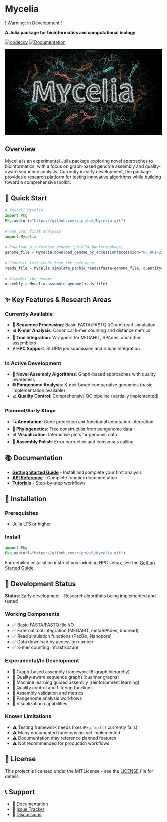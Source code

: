 # Mycelia

! Warning: In Development !

**A Julia package for bioinformatics and computational biology**

[![codecov](https://codecov.io/github/cjprybol/Mycelia/graph/badge.svg?token=0ZQSER2FLR)](https://codecov.io/github/cjprybol/Mycelia)
[![Documentation](https://github.com/cjprybol/Mycelia/actions/workflows/documentation.yml/badge.svg)](https://cjprybol.github.io/Mycelia/dev/)

![Banner Logo](banner-logo.jpg)

## Overview

Mycelia is an experimental Julia package exploring novel approaches to bioinformatics, with a focus on graph-based genome assembly and quality-aware sequence analysis. Currently in early development, the package provides a research platform for testing innovative algorithms while building toward a comprehensive toolkit.

## 🚀 Quick Start

```julia
# Install Mycelia
import Pkg
Pkg.add(url="https://github.com/cjprybol/Mycelia.git")

# Run your first analysis
import Mycelia

# Download a reference genome (phiX174 bacteriophage)
genome_file = Mycelia.download_genome_by_accession(accession="NC_001422.1")

# Generate test reads from the reference
reads_file = Mycelia.simulate_pacbio_reads(fasta=genome_file, quantity="50x")

# Assemble the genome
assembly = Mycelia.assemble_genome(reads_file)
```

## ✨ Key Features & Research Areas

### Currently Available
- **🧬 Sequence Processing**: Basic FASTA/FASTQ I/O and read simulation
- **📊 K-mer Analysis**: Canonical k-mer counting and distance metrics
- **🔧 Tool Integration**: Wrappers for MEGAHIT, SPAdes, and other assemblers
- **⚡ HPC Support**: SLURM job submission and rclone integration

### In Active Development
- **🧪 Novel Assembly Algorithms**: Graph-based approaches with quality awareness
- **🌐 Pangenome Analysis**: K-mer based comparative genomics (basic implementation available)
- **📈 Quality Control**: Comprehensive QC pipeline (partially implemented)

### Planned/Early Stage
- **🔍 Annotation**: Gene prediction and functional annotation integration
- **🌳 Phylogenetics**: Tree construction from pangenome data
- **📊 Visualization**: Interactive plots for genomic data
- **🔧 Assembly Polish**: Error correction and consensus calling

## 📚 Documentation

- **[Getting Started Guide](https://cjprybol.github.io/Mycelia/dev/getting-started/)** - Install and complete your first analysis
- **[API Reference](https://cjprybol.github.io/Mycelia/dev/)** - Complete function documentation
- **[Tutorials](https://cjprybol.github.io/Mycelia/dev/tutorials/)** - Step-by-step workflows

## 🔧 Installation

### Prerequisites
- Julia LTS or higher

### Install
```julia
import Pkg
Pkg.add(url="https://github.com/cjprybol/Mycelia.git")
```

For detailed installation instructions including HPC setup, see the [Getting Started Guide](https://cjprybol.github.io/Mycelia/dev/getting-started/).

## 🧪 Development Status

**Status**: Early development - Research algorithms being implemented and tested

### Working Components
- ✅ Basic FASTA/FASTQ file I/O
- ✅ External tool integration (MEGAHIT, metaSPAdes, badread)
- ✅ Read simulation functions (PacBio, Nanopore)
- ✅ Data download by accession number
- ✅ K-mer counting infrastructure

### Experimental/In Development
- 🧪 Graph-based assembly framework (6-graph hierarchy)
- 🧪 Quality-aware sequence graphs (qualmer graphs)
- 🧪 Machine learning guided assembly (reinforcement learning)
- 🚧 Quality control and filtering functions
- 🚧 Assembly validation and metrics
- 🚧 Pangenome analysis workflows
- 🚧 Visualization capabilities

### Known Limitations
- ⚠️ Testing framework needs fixes (`Pkg.test()` currently fails)
- ⚠️ Many documented functions not yet implemented
- ⚠️ Documentation may reference planned features
- ⚠️ Not recommended for production workflows

## 📄 License

This project is licensed under the MIT License - see the [LICENSE](LICENSE) file for details.

## 📞 Support

- 📖 [Documentation](https://cjprybol.github.io/Mycelia/dev/)
- 🐛 [Issue Tracker](https://github.com/cjprybol/Mycelia/issues)
- 💬 [Discussions](https://github.com/cjprybol/Mycelia/discussions)
